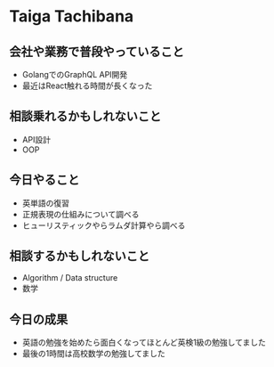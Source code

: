 # Taiga Tachibana

## 会社や業務で普段やっていること

- GolangでのGraphQL API開発
- 最近はReact触れる時間が長くなった

## 相談乗れるかもしれないこと

- API設計
- OOP

## 今日やること

- 英単語の復習
- 正規表現の仕組みについて調べる
- ヒューリスティックやらラムダ計算やら調べる

## 相談するかもしれないこと

- Algorithm / Data structure
- 数学

## 今日の成果

- 英語の勉強を始めたら面白くなってほとんど英検1級の勉強してました
- 最後の1時間は高校数学の勉強してました

